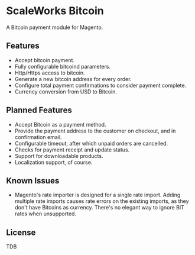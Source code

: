 ScaleWorks Bitcoin
===============================

A Bitcoin payment module for Magento.


Features
---------------------------

- Accept bitcoin payment.
- Fully configurable bitcoind parameters.
- Http/Https access to bitcoin.
- Generate a new bitcoin address for every order.
- Configure total payment confirmations to consider payment complete.
- Currency conversion from USD to Bitcoin.

Planned Features
---------------------------

- Accept Bitcoin as a payment method.
- Provide the payment address to the customer on checkout, and in confirmation email.
- Configurable timeout, after which unpaid orders are cancelled.
- Checks for payment receipt and update status.
- Support for downloadable products.
- Localization support, of course.


Known Issues
---------------------------

- Magento's rate importer is designed for a single rate import. Adding multiple rate imports causes rate errors on the
  existing imports, as they don't have Bitcoins as currency. There's no elegant way to ignore BIT rates when unsupported.

License
---------------------------

TDB